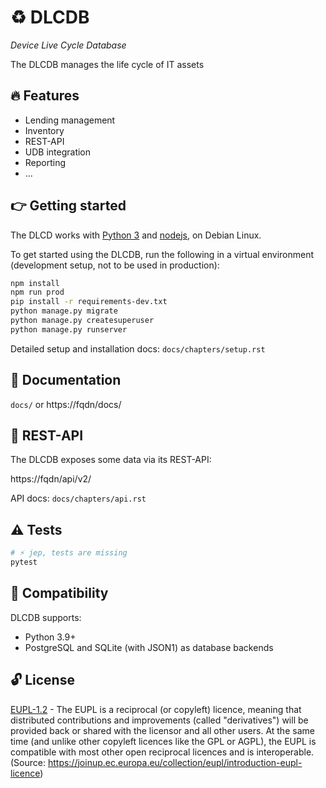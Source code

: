 # ♻ DLCDB

*Device Live Cycle Database*

The DLCDB manages the life cycle of IT assets

## 🔥 Features

- Lending management
- Inventory
- REST-API
- UDB integration
- Reporting
- ...

## 👉 Getting started

The DLCD works with [Python 3](https://www.python.org/downloads/) and [nodejs](https://nodejs.org/en/download/), on Debian Linux.

To get started using the DLCDB, run the following in a virtual environment (development setup, not to be used in production):

```bash
npm install
npm run prod
pip install -r requirements-dev.txt
python manage.py migrate
python manage.py createsuperuser
python manage.py runserver
```

Detailed setup and installation docs: `docs/chapters/setup.rst`

## 📖 Documentation

`docs/` or https://fqdn/docs/ 


## 📡 REST-API

The DLCDB exposes some data via its REST-API:

https://fqdn/api/v2/

API docs: `docs/chapters/api.rst`



## ⚠️ Tests

```bash
# ⚡ jep, tests are missing
pytest
```


## 📌 Compatibility

DLCDB supports:

-   Python 3.9+
-   PostgreSQL and SQLite (with JSON1) as database backends


## 🔓 License

[EUPL-1.2](https://gitlab.gwdg.de/t.breitner/django-dlcdb/-/blob/main/LICENSE) - The EUPL is a reciprocal (or copyleft) licence, meaning that distributed contributions and improvements (called "derivatives") will be provided back or shared with the licensor and all other users. At the same time (and unlike other copyleft licences like the GPL or AGPL), the EUPL is compatible with most other open reciprocal licences and is interoperable. (Source: https://joinup.ec.europa.eu/collection/eupl/introduction-eupl-licence)

